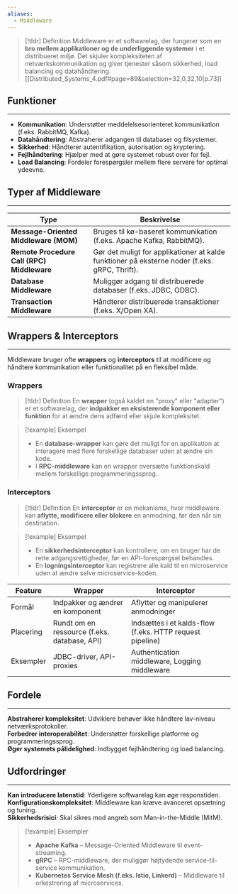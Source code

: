 ```yaml
---
aliases:
  - Middleware
---
```

>[!tldr] Definition
Middleware er et softwarelag, der fungerer som en **bro mellem applikationer og de underliggende systemer** i et distribueret miljø. Det skjuler kompleksiteten af netværkskommunikation og giver tjenester såsom sikkerhed, load balancing og datahåndtering.
> [[Distributed_Systems_4.pdf#page=89&selection=32,0,32,10|p.73]]


## Funktioner
---
- **Kommunikation**: Understøtter meddelelsesorienteret kommunikation (f.eks. RabbitMQ, Kafka).  
- **Datahåndtering**: Abstraherer adgangen til databaser og filsystemer.  
- **Sikkerhed**: Håndterer autentifikation, autorisation og kryptering.  
- **Fejlhåndtering**: Hjælper med at gøre systemet robust over for fejl.  
- **Load Balancing**: Fordeler forespørgsler mellem flere servere for optimal ydeevne.  

## Typer af Middleware
---

| **Type**             | **Beskrivelse** |
|----------------------|----------------|
| **Message-Oriented Middleware (MOM)** | Bruges til kø-baseret kommunikation (f.eks. Apache Kafka, RabbitMQ). |
| **Remote Procedure Call (RPC) Middleware** | Gør det muligt for applikationer at kalde funktioner på eksterne noder (f.eks. gRPC, Thrift). |
| **Database Middleware** | Muliggør adgang til distribuerede databaser (f.eks. JDBC, ODBC). |
| **Transaction Middleware** | Håndterer distribuerede transaktioner (f.eks. X/Open XA). |

## Wrappers & Interceptors
---
Middleware bruger ofte **wrappers** og **interceptors** til at modificere og håndtere kommunikation eller funktionalitet på en fleksibel måde. 
### Wrappers 

>[!tldr] Definition
En **wrapper** (også kaldet en "proxy" eller "adapter") er et softwarelag, der **indpakker en eksisterende komponent eller funktion** for at ændre dens adfærd eller skjule kompleksitet. 

>[!example] Eksempel 
>- En **database-wrapper** kan gøre det muligt for en applikation at interagere med flere forskellige databaser uden at ændre sin kode. 
>- I **RPC-middleware** kan en wrapper oversætte funktionskald mellem forskellige programmeringssprog. 
### Interceptors 

>[!tldr] Definition
En **interceptor** er en mekanisme, hvor middleware kan **aflytte, modificere eller blokere** en anmodning, før den når sin destination. 

>[!example] Eksempel
>- En **sikkerhedsinterceptor** kan kontrollere, om en bruger har de rette adgangsrettigheder, før en API-forespørgsel behandles. 
>- En **logningsinterceptor** kan registrere alle kald til en microservice uden at ændre selve microservice-koden.

| **Feature** | **Wrapper**                                  | **Interceptor**                                          |     |
| ----------- | -------------------------------------------- | -------------------------------------------------------- | --- |
| Formål      | Indpakker og ændrer en komponent             | Aflytter og manipulerer anmodninger                      |     |
| Placering   | Rundt om en ressource (f.eks. database, API) | Indsættes i et kalds-flow (f.eks. HTTP request pipeline) |     |
| Eksempler   | JDBC-driver, API-proxies                     | Authentication middleware, Logging middleware            |     |

## Fordele
---
**Abstraherer kompleksitet**: Udviklere behøver ikke håndtere lav-niveau netværksprotokoller.  
**Forbedrer interoperabilitet**: Understøtter forskellige platforme og programmeringssprog.  
**Øger systemets pålidelighed**: Indbygget fejlhåndtering og load balancing.  

## Udfordringer
---
**Kan introducere latenstid**: Yderligere softwarelag kan øge responstiden.  
**Konfigurationskompleksitet**: Middleware kan kræve avanceret opsætning og tuning.  
**Sikkerhedsrisici**: Skal sikres mod angreb som Man-in-the-Middle (MitM).  

>[!example] Eksempler
>- **Apache Kafka** – Message-Oriented Middleware til event-streaming.  
>- **gRPC** – RPC-middleware, der muliggør højtydende service-til-service kommunikation.  
>- **Kubernetes Service Mesh (f.eks. Istio, Linkerd)** – Middleware til orkestrering af microservices.  

